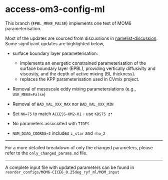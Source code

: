 # access-om3-config-ml

This branch (`EPBL_MEKE_FALSE`) implements one test of MOM6 parameterisation. 

Most of the updates are sourced from discussions in [namelist-discussion](https://forum.access-hive.org.au/t/namelist-configuration-discussion-meeting/1917/9?u=minghangli). Some significant updates are highlighted below,

- surface boundary layer parameterisation: 
  - implements an energetic constrained parameterisation of the surface boundary layer (EPBL), providing vertically diffusivity and viscosity, and the depth of active mixing (BL thickness).
  - replaces the KPP parameterisation used in CVmix project. 

- Removal of mesoscale eddy mixing parametersiations (e.g., `USE_MEKE=False`)
- Removal of `BAD_VAL_XXX_MAX` nor `BAD_VAL_XXX_MIN`
- Set `NK=75` to match `ACCESS-OM2-01` - use `KDS75 z*`
- No parameters associated with `TIDES`
- `NUM_DIAG_COORDS=2` includes `z_star` and `rho_2`

---

For a more detailed breakdown of only the changed parameters, please refer to the `only_changed_params.md` file.

---

A complete input file with updated parameters can be found in `reorder_configs/MOM6-CICE6_0.25deg_ryf_ml/MOM_input`

